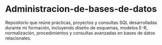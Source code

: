 # Administracion-de-bases-de-datos
Repositorio que reúne prácticas, proyectos y consultas SQL desarrolladas durante mi formación, incluyendo diseño de esquemas, modelos E-R, normalización, procedimientos y consultas avanzadas en bases de datos relacionales.
